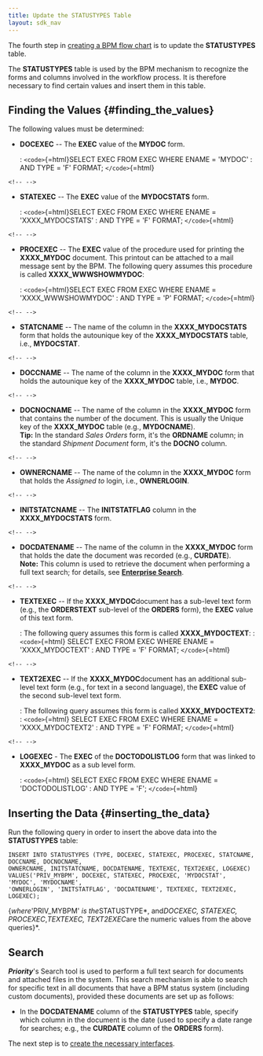 ```yaml
---
title: Update the STATUSTYPES Table
layout: sdk_nav
---
```



The fourth step in [creating a BPM flow
chart](Creating_BPM_Flow_Charts "wikilink") is to update the
**STATUSTYPES** table.

The **STATUSTYPES** table is used by the BPM mechanism to recognize the
forms and columns involved in the workflow process. It is therefore
necessary to find certain values and insert them in this table.

## Finding the Values {#finding_the_values}

The following values must be determined:

-   **DOCEXEC** -- The **EXEC** value of the **MYDOC** form.

    :   `<code>`{=html}SELECT EXEC FROM EXEC WHERE ENAME = \'MYDOC\'
    :   AND TYPE = \'F\' FORMAT; `</code>`{=html}

```{=html}
<!-- -->
```
-   **STATEXEC** -- The **EXEC** value of the **MYDOCSTATS** form.

    :   `<code>`{=html}SELECT EXEC FROM EXEC WHERE ENAME =
        \'XXXX_MYDOCSTATS\'
    :   AND TYPE = \'F\' FORMAT; `</code>`{=html}

```{=html}
<!-- -->
```
-   **PROCEXEC** -- The **EXEC** value of the procedure used for
    printing the **XXXX_MYDOC** document. This printout can be attached
    to a mail message sent by the BPM. The following query assumes this
    procedure is called **XXXX_WWWSHOWMYDOC**:

    :   `<code>`{=html}SELECT EXEC FROM EXEC WHERE ENAME =
        \'XXXX_WWWSHOWMYDOC\'
    :   AND TYPE = \'P\' FORMAT; `</code>`{=html}

```{=html}
<!-- -->
```
-   **STATCNAME** -- The name of the column in the **XXXX_MYDOCSTATS**
    form that holds the autounique key of the **XXXX_MYDOCSTATS** table,
    i.e., **MYDOCSTAT**.

```{=html}
<!-- -->
```
-   **DOCCNAME** -- The name of the column in the **XXXX_MYDOC** form
    that holds the autounique key of the **XXXX_MYDOC** table, i.e.,
    **MYDOC**.

```{=html}
<!-- -->
```
-   **DOCNOCNAME** -- The name of the column in the **XXXX_MYDOC** form
    that contains the number of the document. This is usually the Unique
    key of the **XXXX_MYDOC** table (e.g., **MYDOCNAME**).\
    **Tip:** In the standard *Sales Orders* form, it\'s the **ORDNAME**
    column; in the standard *Shipment Document* form, it\'s the
    **DOCNO** column.

```{=html}
<!-- -->
```
-   **OWNERCNAME** -- The name of the column in the **XXXX_MYDOC** form
    that holds the *Assigned to* login, i.e., **OWNERLOGIN**.

```{=html}
<!-- -->
```
-   **INITSTATCNAME** -- The **INITSTATFLAG** column in the
    **XXXX_MYDOCSTATS** form.

```{=html}
<!-- -->
```
-   **DOCDATENAME** -- The name of the column in the **XXXX_MYDOC** form
    that holds the date the document was recorded (e.g., **CURDATE**).\
    **Note:** This column is used to retrieve the document when
    performing a full text search; for details, see [**Enterprise
    Search**](#Enterprise_Search "wikilink").

```{=html}
<!-- -->
```
-   **TEXTEXEC** -- If the **XXXX_MYDOC**document has a sub-level text
    form (e.g., the **ORDERSTEXT** sub-level of the **ORDERS** form),
    the **EXEC** value of this text form.

    :   The following query assumes this form is called
        **XXXX_MYDOCTEXT**:
    :   `<code>`{=html} SELECT EXEC FROM EXEC WHERE ENAME =
        \'XXXX_MYDOCTEXT\'
    :   AND TYPE = \'F\' FORMAT; `</code>`{=html}

```{=html}
<!-- -->
```
-   ‎**TEXT2EXEC** -- If the **XXXX_MYDOC**document has an additional
    sub-level text form (e.g., for text in a second language), the
    **EXEC** value of the second sub-level text form.

    :   The following query assumes this form is called
        **XXXX_MYDOCTEXT2**:
    :   `<code>`{=html} SELECT EXEC FROM EXEC WHERE ENAME =
        \'XXXX_MYDOCTEXT2\'
    :   AND TYPE = \'F\' FORMAT; `</code>`{=html}

```{=html}
<!-- -->
```
-   **LOGEXEC** - The **EXEC** of the **DOCTODOLISTLOG** form that was
    linked to **XXXX_MYDOC** as a sub level form.

    :   `<code>`{=html} SELECT EXEC FROM EXEC WHERE ENAME =
        \'DOCTODOLISTLOG\'
    :   AND TYPE = \'F\'; `</code>`{=html}

## Inserting the Data {#inserting_the_data}

Run the following query in order to insert the above data into the
**STATUSTYPES** table:

``` tsql
INSERT INTO STATUSTYPES (TYPE, DOCEXEC, STATEXEC, PROCEXEC, STATCNAME, DOCCNAME, DOCNOCNAME, 
OWNERCNAME, INITSTATCNAME, DOCDATENAME, TEXTEXEC, TEXT2EXEC, LOGEXEC) 
VALUES('PRIV_MYBPM', DOCEXEC, STATEXEC, PROCEXEC, 'MYDOCSTAT', 'MYDOC', 'MYDOCNAME', 
'OWNERLOGIN', 'INITSTATFLAG', 'DOCDATENAME', TEXTEXEC, TEXT2EXEC, LOGEXEC);
```

{*where*\'PRIV_MYBPM\' *is the*STATUSTYPE*, and*DOCEXEC, STATEXEC,
PROCEXEC*,*TEXTEXEC, TEXT2EXEC*are the numeric values from the above
queries}*.

## Search

***Priority***\'s Search tool is used to perform a full text search for
documents and attached files in the system. This search mechanism is
able to search for specific text in all documents that have a BPM status
system (including custom documents), provided these documents are set up
as follows:

-   In the **DOCDATENAME** column of the **STATUSTYPES** table, specify
    which column in the document is the date (used to specify a date
    range for searches; e.g., the **CURDATE** column of the **ORDERS**
    form).

The next step is to [create the necessary
interfaces](Creating_the_Necessary_Interfaces "wikilink").
